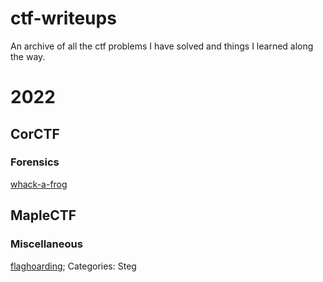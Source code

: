 # ctf-writeups
An archive of all the ctf problems I have solved and things I learned along the way.

# 2022

## CorCTF
### Forensics
[whack-a-frog](/2022/CorCTF/forensics/whack-a-frog)

## MapleCTF
### Miscellaneous
[flaghoarding](2022/MapleCTF/Misc/flaghoarding); Categories: Steg
